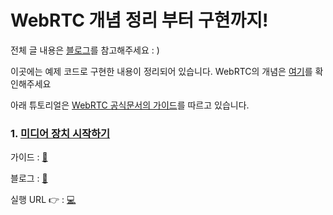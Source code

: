 # WebRTC 개념 정리 부터 구현까지!

전체 글 내용은 [블로그](https://z-watermelon-coding-log.tistory.com/category/Tech/WebRTC)를 참고해주세요 : ) 

이곳에는 예제 코드로 구현한 내용이 정리되어 있습니다. WebRTC의 개념은 [여기](https://z-watermelon-coding-log.tistory.com/35?category=997087)를 확인해주세요

아래 튜토리얼은 [WebRTC 공식문서의 가이드](https://webrtc.org/getting-started/overview)를 따르고 있습니다.



### 1. [미디어 장치 시작하기](https://github.com/parkjisu6239/2021_WebRTC-example/tree/master/01_Output_video_to_the_screen)

가이드 : [📕](https://webrtc.org/getting-started/media-devices)

블로그 : [🧡](https://z-watermelon-coding-log.tistory.com/36)

실행 URL 👉 : [💻](https://parkjisu6239.github.io/2021_WebRTC-example/01_Output_video_to_the_screen/basic01)

